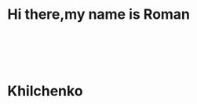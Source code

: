 # Hi there,my name is Roman Khilchenko ![photo](U+1F44B.https://unicode.org/emoji/charts/full-emoji-list.html#1f600) 

